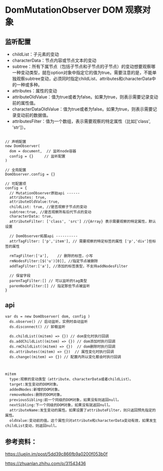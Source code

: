 # DomMutationObserver DOM 观察对象



## 监听配置
- childList：子元素的变动
- characterData：节点内容或节点文本的变动
- subtree：所有下属节点（包括子节点和子节点的子节点）的变动想要观察哪一种变动类型，就在option对象中指定它的值为true。需要注意的是，不能单独观察subtree变动，必须同时指定childList、attributes和characterData中的一种或多种。
- attributes：属性的变动
- attributeOldValue：值为true或者为false。如果为true，则表示需要记录变动前的属性值。
- characterDataOldValue：值为true或者为false。如果为true，则表示需要记录变动前的数据值。
- attributesFilter：值为一个数组，表示需要观察的特定属性（比如['class', 'str']）。

```

// 声明配置
new DomObserver( 
  dom = document,  // 监听node容器
  config = {}     // 监听配置
)

// 全局配置
DomObserver.config = {}

// 可配置项
config = {
  // MutationObserver原始api ------
  attributes: true, 
  attributeOldValue:true,
  childList: true, //是否观察子节点的变动
  subtree:true, //是否观察所有后代节点的变动
  characterData: true,
  attributeFilter: ['class', 'src'] //{Array} 表示需要观察的特定属性，默认设置

  // DomObserver拓展api ----------
  attrTagFilter: ['p','item'], // 需要观察的特定标签的属性 ['p','div']些标签的属性

  rmTagFilter:['a'],    // 删除的标签，小写
  rmNodesFilter:[$('u')[0]], //指定节点被删除
  addTagFilter:['a'], //添加的标签类型，不支持addNodesFilter

  // 保留字段
  parenTagFilter:[] // 可以监听的tag类型
  parenNodeFilter:[] // 指定那些节点被监听
}

```

## api
```
var ds = new DomObserver( dom, config )
  ds.observe() // 启动监听，实例时自动监听
  ds.disconnect() // 卸载监听

  ds.childList((mitem) => {}) // dom变化时执行回调
  ds.addChildList((mitem) => {}) // dom添加时执行回调
  ds.rmChildList((mitem) => {})  // dom删除时执行回调
  ds.attributes((mitem) => {})  // 属性变化时执行回调
  ds.change((mitem) => {}) // 配置内所以变化都会时执行回调



mitem
  type:观察的变动类型（attribute、characterData或者childList）。
  target:发生变动的DOM对象。
  addedNodes:新增的DOM对象。
  removeNodes:删除的DOM对象。
  previousSibling:前一个同级的DOM对象，如果没有则返回null。
  nextSibling:下一个同级的DOM对象，如果没有就返回null。
  attributeName:发生变动的属性。如果设置了attributeFilter，则只返回预先指定的属性。
  oldValue:变动前的值。这个属性只对attribute和characterData变动有效，如果发生childList变动，则返回null。

```



## 参考资料：

  https://juejin.im/post/5dd39c866fb9a0200f053b0f  

  https://zhuanlan.zhihu.com/p/31543436  
